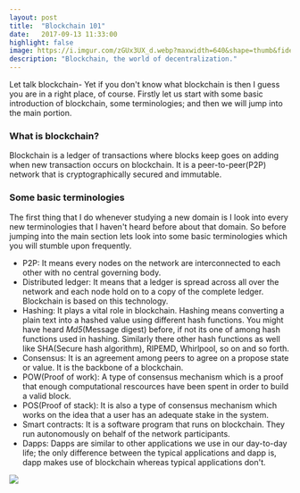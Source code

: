 ```yaml
---
layout: post
title:  "Blockchain 101"
date:   2017-09-13 11:33:00
highlight: false
image: https://i.imgur.com/zGUx3UX_d.webp?maxwidth=640&shape=thumb&fidelity=medium
description: "Blockchain, the world of decentralization."
---
```


Let talk blockchain- Yet if you don't know what blockchain is then I guess you are in a right place, of course. Firstly let us start with some basic introduction of blockchain, some terminologies; and then we will jump into the main portion.
### What is blockchain?
Blockchain is a ledger of transactions where blocks keep goes on adding when new transaction occurs on blockchain. It is a peer-to-peer(P2P) network that is cryptographically secured and immutable.
### Some basic terminologies
The first thing that I do whenever studying a new domain is I look into every new terminologies that I haven't heard before about that domain. So before jumping into the main section lets look into some basic terminologies which you will stumble upon frequently.
- P2P: It means every nodes on the network are interconnected to each other with no central governing body.
- Distributed ledger: It means that a ledger is spread across all over the network and each node hold on to a copy of the complete ledger. Blockchain is based on this technology. 
- Hashing: It plays a vital role in blockchain. Hashing means converting a plain text into a hashed value using different hash functions. You might have heard *Md5*(Message digest) before, if not its one of among hash functions used in hashing. Similarly there other hash functions as well like SHA(Secure hash algorithm), RIPEMD, Whirlpool, so on and so forth.
- Consensus: It is an agreement among peers to agree on a propose state or value. It is the backbone of a blockchain.
- POW(Proof of work): A type of consensus mechanism which is a proof that enough computational rescources have been spent in order to build a valid block.
- POS(Proof of stack): It is also a type of consensus mechanism which works on the idea that a user has an adequate stake in the system.
- Smart contracts: It is a software program that runs on blockchain. They run autonomously on behalf of the network participants.
- Dapps: Dapps are similar to other applications we use in our day-to-day life; the only difference between the typical applications and dapp is, dapp makes use of blockchain whereas typical applications don't. 
<img src="https://i.imgur.com/AfkzrX0.jpg">

